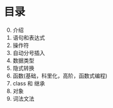 # 目录

0. 介绍
1. 语句和表达式
2. 操作符
3. 自动分号插入
4. 数据类型
5. 隐式转换
6. 函数(基础，科里化，高阶，函数式编程)
7. class 和 继承
8. 对象
9. 词法文法